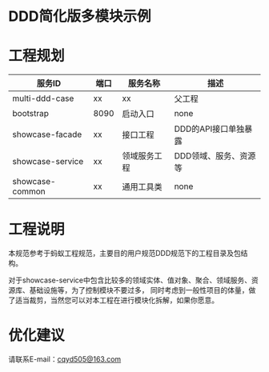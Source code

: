 # DDD简化版多模块示例


# 工程规划

| 服务ID | 端口   | 服务名称   | 描述            |
|--------|------|--------|---------------|
| multi-ddd-case   | xx   | xx     | 父工程           |
| bootstrap  | 8090 | 启动入口   | none          |
| showcase-facade   | xx   | 接口工程   | DDD的API接口单独暴露 |
| showcase-service | xx   | 领域服务工程 | DDD领域、服务、资源等  |
| showcase-common | xx   | 通用工具类  | none     |

# 工程说明
本规范参考于蚂蚁工程规范，主要目的用户规范DDD规范下的工程目录及包结构。

对于showcase-service中包含比较多的领域实体、值对象、聚合、领域服务、资源库、基础设施等，为了控制模块不要过多，
同时考虑到一般性项目的体量，做了适当裁剪，当然您可以对本工程在进行模块化拆解，如果你愿意。

# 优化建议
请联系E-mail：cqyd505@163.com